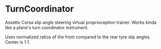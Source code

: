 # TurnCoordinator
Assetto Corsa slip angle steering virtual proprioception trainer.  Works kinda like a plane's turn coordinator instrument.

Uses normalized ratios of the front compared to the rear tyre slip angles.  Center is 1:1.
